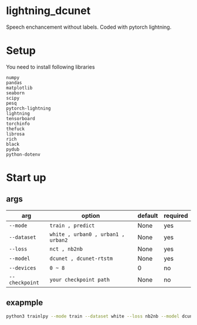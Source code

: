 # lightning_dcunet

Speech enchancement without labels.
Coded with pytorch lightning.

# Setup

You need to install following libraries

```
numpy
pandas
matplotlib
seaborn
scipy
pesq
pytorch-lightning
lightning
tensorboard
torchinfo
thefuck
librosa
rich
black
pydub
python-dotenv

```

# Start up

## args

| arg            | option                             | default | required |
| -------------- | ---------------------------------- | ------- | -------- |
| `--mode`       | `train , predict`                  | None    | yes      |
| `--dataset`    | `white , urban0 , urban1 , urban2` | None    | yes      |
| `--loss`       | `nct , nb2nb`                      | None    | yes      |
| `--model`      | `dcunet , dcunet-rtstm`            | None    | yes      |
| `--devices`    | `0 ~ 8`                            | 0       | no       |
| `--checkpoint` | `your checkpoint path`             | None    | no       |

## exapmple

```bash
python3 trainlpy --mode train --dataset white --loss nb2nb --model dcunet --devices 0 1 2 3 4 5 6 7

```

